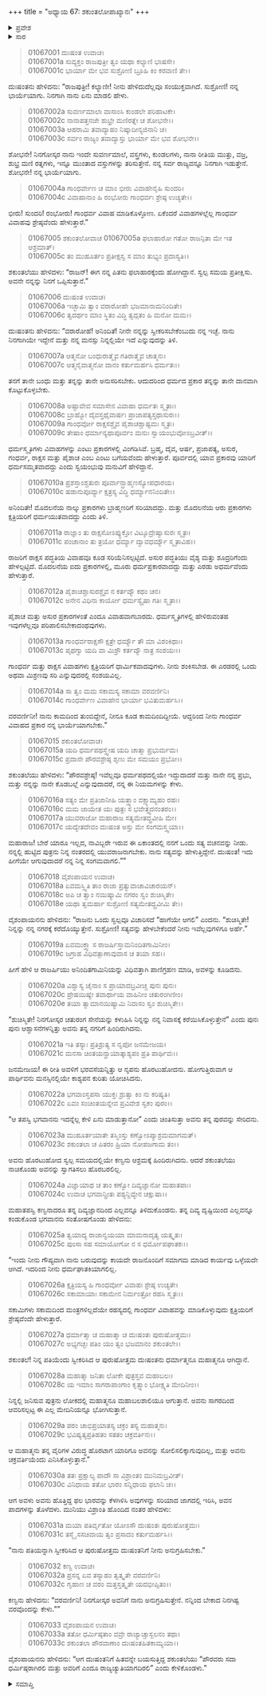 +++
title = "ಅಧ್ಯಾಯ 67: ಶಕುಂತಲೋಪಾಖ್ಯಾನಃ"
+++

<details><summary>ಪ್ರವೇಶ</summary>


।।   ಓಂ ಓಂ ನಮೋ ನಾರಾಯಣಾಯ।।   ಶ್ರೀ ವೇದವ್ಯಾಸಾಯ ನಮಃ ।।

ಶ್ರೀ ಕೃಷ್ಣದ್ವೈಪಾಯನ ವೇದವ್ಯಾಸ ವಿರಚಿತ  

**ಶ್ರೀ ಮಹಾಭಾರತ**

**ಆದಿ ಪರ್ವ**

**ಸಂಭವ ಪರ್ವ**

**ಅಧ್ಯಾಯ 67**

</details>


<details><summary>ಸಾರ</summary>

ದುಃಷಂತನು ಶಕುಂತಲೆಯನ್ನು ವಿವಾಹವಾಗಲು ಕೇಳಿಕೊಳ್ಳುವುದು (1-15). ಅವಳ ಮಗನೇ ತನ್ನ ವಾರಸುದಾರನಾಗುತ್ತಾನೆಂದು ಭರವಸೆಯನ್ನು ನೀಡಿ ದುಃಷಂತನು ಶಕುಂತಲೆಯನ್ನು ಕೂಡಿ ಹೊರಟುಹೋದುದು (16-20). ಕಣ್ವನು ಹಿಂದಿರುಗಿದಾಗ ಶಕುಂತಲೆಯನ್ನು ಸಂತವಿಸಿ ವರವನ್ನಿತ್ತಿದುದು (21-33).

</details>


> 01067001 ದುಃಷಂತ ಉವಾಚ।  
01067001a ಸುವ್ಯಕ್ತಂ ರಾಜಪುತ್ರೀ ತ್ವಂ ಯಥಾ ಕಲ್ಯಾಣಿ ಭಾಷಸೇ।  
01067001c ಭಾರ್ಯಾ ಮೇ ಭವ ಸುಶ್ರೋಣಿ ಬ್ರೂಹಿ ಕಿಂ ಕರವಾಣಿ ತೇ।।

ದುಃಷಂತನು ಹೇಳಿದನು: “ರಾಜಪುತ್ರೀ! ಕಲ್ಯಾಣೀ! ನೀನು ಹೇಳಿದುದೆಲ್ಲವೂ ಸಂಯುಕ್ತವಾಗಿದೆ. ಸುಶ್ರೋಣಿ! ನನ್ನ ಭಾರ್ಯೆಯಾಗು. ನಿನಗಾಗಿ ನಾನು ಏನು ಮಾಡಲಿ ಹೇಳು.

> 01067002a ಸುವರ್ಣಮಾಲಾ ವಾಸಾಂಸಿ ಕುಂಡಲೇ ಪರಿಹಾಟಕೇ।  
01067002c ನಾನಾಪತ್ತನಜೇ ಶುಭ್ರೇ ಮಣಿರತ್ನೇ ಚ ಶೋಭನೇ।।  
01067003a ಆಹರಾಮಿ ತವಾದ್ಯಾಹಂ ನಿಷ್ಕಾದೀನ್ಯಜಿನಾನಿ ಚ।  
01067003c ಸರ್ವಂ ರಾಜ್ಯಂ ತವಾದ್ಯಾಸ್ತು ಭಾರ್ಯಾ ಮೇ ಭವ ಶೋಭನೇ।।

ಶೋಭನೇ! ನಿನಗೋಸ್ಕರ ನಾನು ಇಂದೇ ಸುವರ್ಣಮಾಲೆ, ವಸ್ತ್ರಗಳು, ಕುಂಡಲಗಳು, ನಾನಾ ರೀತಿಯ ಮುತ್ತು, ವಜ್ರ, ಶುಭ್ರ ಮಣಿ ರತ್ನಗಳು, ಇನ್ನೂ ಮುಂತಾದ ವಸ್ತುಗಳನ್ನು ತರಿಸುತ್ತೇನೆ. ನನ್ನ ಸರ್ವ ರಾಜ್ಯವನ್ನೂ ನಿನಗಾಗಿ ಇಡುತ್ತೇನೆ. ಶೋಭನೇ! ನನ್ನ ಭಾರ್ಯೆಯಾಗು.

> 01067004a ಗಾಂಧರ್ವೇಣ ಚ ಮಾಂ ಭೀರು ವಿವಾಹೇನೈಹಿ ಸುಂದರಿ।  
01067004c ವಿವಾಹಾನಾಂ ಹಿ ರಂಭೋರು ಗಾಂಧರ್ವಃ ಶ್ರೇಷ್ಠ ಉಚ್ಯತೇ।।

ಭೀರು! ಸುಂದರಿ! ರಂಭೋರು! ಗಾಂಧರ್ವ ವಿವಾಹ ಮಾಡಿಕೊಳ್ಳೋಣ. ಏಕೆಂದರೆ ವಿವಾಹಗಳಲ್ಲೆಲ್ಲ ಗಾಂಧರ್ವ ವಿವಾಹವು ಶ್ರೇಷ್ಠವೆಂದು ಹೇಳುತ್ತಾರೆ.”

> 01067005 ಶಕುಂತಲೋವಾಚ
01067005a ಫಲಾಹಾರೋ ಗತೋ ರಾಜನ್ಪಿತಾ ಮೇ ಇತ ಆಶ್ರಮಾತ್।  
01067005c ತಂ ಮುಹೂರ್ತಂ ಪ್ರತೀಕ್ಷಸ್ವ ಸ ಮಾಂ ತುಭ್ಯಂ ಪ್ರದಾಸ್ಯತಿ।।

ಶಕುಂತಲೆಯು ಹೇಳಿದಳು: “ರಾಜನ್! ಈಗ ನನ್ನ ಪಿತನು ಫಲಾಹಾರಕ್ಕೆಂದು ಹೋಗಿದ್ದಾನೆ. ಸ್ವಲ್ಪ ಸಮಯ ಪ್ರತೀಕ್ಷಿಸು. ಅವನೇ ನನ್ನನ್ನು ನಿನಗೆ ಒಪ್ಪಿಸುತ್ತಾನೆ.”

> 01067006 ದುಃಷಂತ ಉವಾಚ।  
01067006a ಇಚ್ಛಾಮಿ ತ್ವಾಂ ವರಾರೋಹೇ ಭಜಮಾನಾಮನಿಂದಿತೇ।  
01067006c ತ್ವದರ್ಥಂ ಮಾಂ ಸ್ಥಿತಂ ವಿದ್ಧಿ ತ್ವದ್ಗತಂ ಹಿ ಮನೋ ಮಮ।।

ದುಃಷಂತನು ಹೇಳಿದನು: “ವರಾರೋಹೆ! ಅನಿಂದಿತೆ! ನೀನೇ ನನ್ನನ್ನು ಸ್ವೀಕರಿಸಬೇಕೆಂಬುದು ನನ್ನ ಇಚ್ಛೆ. ನಾನು ನಿನಗಾಗಿಯೇ ಇದ್ದೇನೆ ಮತ್ತು ನನ್ನ ಮನಸ್ಸು ನಿನ್ನಲ್ಲಿಯೇ ಇದೆ ಎನ್ನುವುದನ್ನು ತಿಳಿ.

> 01067007a ಆತ್ಮನೋ ಬಂಧುರಾತ್ಮೈವ ಗತಿರಾತ್ಮೈವ ಚಾತ್ಮನಃ।  
01067007c ಆತ್ಮನೈವಾತ್ಮನೋ ದಾನಂ ಕರ್ತುಮರ್ಹಸಿ ಧರ್ಮತಃ।।

ತನಗೆ ತಾನೇ ಬಂಧು ಮತ್ತು ತನ್ನನ್ನು ತಾನೇ ಅನುಸರಿಸಬೇಕು. ಆದುದರಿಂದ ಧರ್ಮದ ಪ್ರಕಾರ ತನ್ನನ್ನು ತಾನೇ ದಾನವಾಗಿ ಕೊಟ್ಟುಕೊಳ್ಳಬೇಕು.

> 01067008a ಅಷ್ಟಾವೇವ ಸಮಾಸೇನ ವಿವಾಹಾ ಧರ್ಮತಃ ಸ್ಮೃತಾಃ।  
01067008c ಬ್ರಾಹ್ಮೋ ದೈವಸ್ತಥೈವಾರ್ಷಃ ಪ್ರಾಜಾಪತ್ಯಸ್ತಥಾಸುರಃ।।   
01067009a ಗಾಂಧರ್ವೋ ರಾಕ್ಷಸಶ್ಚೈವ ಪೈಶಾಚಶ್ಚಾಷ್ಟಮಃ ಸ್ಮೃತಃ।  
01067009c ತೇಷಾಂ ಧರ್ಮಾನ್ಯಥಾಪೂರ್ವಂ ಮನುಃ ಸ್ವಾಯಂಭುವೋಽಬ್ರವೀತ್।।

ಧರ್ಮಸ್ಮೃತಿಗಳು ವಿವಾಹಗಳನ್ನು ಎಂಟು ಪ್ರಕಾರಗಳಲ್ಲಿ ವಿಂಗಡಿಸಿವೆ. ಬ್ರಹ್ಮ, ದೈವ, ಆರ್ಷ, ಪ್ರಜಾಪತ್ಯ, ಅಸುರ, ಗಂಧರ್ವ, ರಾಕ್ಷಸ ಮತ್ತು ಪೈಶಾಚ ಎಂಬ ಎಂಟು ಬಗೆಯವೆಂದು ಹೇಳುತ್ತಾರೆ. ಪೂರ್ವದಲ್ಲಿ ಯಾವ ಪ್ರಕಾರವು ಯಾರಿಗೆ ಧರ್ಮಸಮ್ಮತವಾದದ್ದು ಎಂದು ಸ್ವಯಂಭುವು ಮನುವಿಗೆ ಹೇಳಿದ್ದಾನೆ.

> 01067010a ಪ್ರಶಸ್ತಾಂಶ್ಚತುರಃ ಪೂರ್ವಾನ್ಬ್ರಾಹ್ಮಣಸ್ಯೋಪಧಾರಯ।  
01067010c ಷಡಾನುಪೂರ್ವ್ಯಾ ಕ್ಷತ್ರಸ್ಯ ವಿದ್ಧಿ ಧರ್ಮ್ಯಾನನಿಂದಿತೇ।।

ಅನಿಂದಿತೇ! ಮೊದಲನೆಯ ನಾಲ್ಕು ಪ್ರಕಾರಗಳು ಬ್ರಾಹ್ಮಣರಿಗೆ ಸರಿಯಾದದ್ದು. ಮತ್ತು ಮೊದಲನೆಯ ಆರು ಪ್ರಕಾರಗಳು ಕ್ಷತ್ರಿಯರಿಗೆ ಧರ್ಮಯುತವಾದದ್ದು ಎಂದು ತಿಳಿ.

> 01067011a ರಾಜ್ಞಾಂ ತು ರಾಕ್ಷಸೋಽಪ್ಯುಕ್ತೋ ವಿಟ್ಶೂದ್ರೇಷ್ವಾಸುರಃ ಸ್ಮೃತಃ।  
01067011c ಪಂಚಾನಾಂ ತು ತ್ರಯೋ ಧರ್ಮ್ಯಾ ದ್ವಾವಧರ್ಮ್ಯೌ ಸ್ಮೃತಾವಿಹ।।

ರಾಜರಿಗೆ ರಾಕ್ಷಸ ಪದ್ಧತಿಯ ವಿವಾಹವೂ ಕೂಡ ಸರಿಯೆನಿಸಲ್ಪಟ್ಟಿದೆ. ಅಸುರ ಪದ್ಧತಿಯು ವೈಶ್ಯ ಮತ್ತು ಶೂದ್ರರಿಗೆಂದು ಹೇಳಲ್ಪಟ್ಟಿದೆ. ಮೊದಲನೆಯ ಐದು ಪ್ರಕಾರಗಳಲ್ಲಿ, ಮೂರು ಧರ್ಮಪ್ರಕಾರವಾದದ್ದು ಮತ್ತು ಎರಡು ಅಧರ್ಮವೆಂದು ಹೇಳುತ್ತಾರೆ.

> 01067012a ಪೈಶಾಚಶ್ಚಾಸುರಶ್ಚೈವ ನ ಕರ್ತವ್ಯೌ ಕಥಂ ಚನ।  
01067012c ಅನೇನ ವಿಧಿನಾ ಕಾರ್ಯೋ ಧರ್ಮಸ್ಯೈಷಾ ಗತಿಃ ಸ್ಮೃತಾ।।

ಪೈಶಾಚ ಮತ್ತು ಅಸುರ ಪ್ರಕಾರಗಳಂತೆ ಎಂದೂ ವಿವಾಹವಾಗಬಾರದು. ಧರ್ಮಸ್ಮೃತಿಗಳಲ್ಲಿ ಹೇಳಿರುವಂತಹ ಇವುಗಳೆಲ್ಲವೂ ಪರಿಪಾಲಿಸಬೇಕಾದಂಥವುಗಳು.

> 01067013a ಗಾಂಧರ್ವರಾಕ್ಷಸೌ ಕ್ಷತ್ರೇ ಧರ್ಮ್ಯೌ ತೌ ಮಾ ವಿಶಂಕಿಥಾಃ।  
01067013c ಪೃಥಗ್ವಾ ಯದಿ ವಾ ಮಿಶ್ರೌ ಕರ್ತವ್ಯೌ ನಾತ್ರ ಸಂಶಯಃ।।

ಗಾಂಧರ್ವ ಮತ್ತು ರಾಕ್ಷಸ ವಿವಾಹಗಳು ಕ್ಷತ್ರಿಯರಿಗೆ ಧಾರ್ಮಿಕವಾದವುಗಳು. ನೀನು ಶಂಕಿಸಬೇಡ. ಈ ಎರಡರಲ್ಲಿ ಒಂದು ಅಥವಾ ಮಿಶ್ರಣವು ಸರಿ ಎನ್ನುವುದರಲ್ಲಿ ಸಂಶಯವಿಲ್ಲ.

> 01067014a ಸಾ ತ್ವಂ ಮಮ ಸಕಾಮಸ್ಯ ಸಕಾಮಾ ವರವರ್ಣಿನಿ।   
01067014c ಗಾಂಧರ್ವೇಣ ವಿವಾಹೇನ ಭಾರ್ಯಾ ಭವಿತುಮರ್ಹಸಿ।।

ವರವರ್ಣಿನೀ! ನಾನು ಕಾಮದಿಂದ ತುಂಬಿದ್ದೇನೆ, ನೀನೂ ಕೂಡ ಕಾಮದಿಂದಿದ್ದೀಯೆ. ಆದ್ದರಿಂದ ನೀನು ಗಾಂಧರ್ವ ವಿವಾಹದ ಪ್ರಕಾರ ನನ್ನ ಭಾರ್ಯೆಯಾಗಬೇಕು.”

> 01067015 ಶಕುಂತಲೋವಾಚ।  
01067015a ಯದಿ ಧರ್ಮಪಥಸ್ತ್ವೇಷ ಯದಿ ಚಾತ್ಮಾ ಪ್ರಭುರ್ಮಮ।  
01067015c ಪ್ರದಾನೇ ಪೌರವಶ್ರೇಷ್ಠ ಶೃಣು ಮೇ ಸಮಯಂ ಪ್ರಭೋ।।

ಶಕುಂತಲೆಯು ಹೇಳಿದಳು: “ಪೌರವಶ್ರೇಷ್ಠ! ಇವೆಲ್ಲವೂ ಧರ್ಮಪಥದಲ್ಲಿಯೇ ಇದ್ದುದಾದರೆ ಮತ್ತು ನಾನೇ ನನ್ನ ಪ್ರಭು, ಮತ್ತು ನನ್ನನ್ನು ನಾನೇ ಕೊಡಬಲ್ಲೆ ಎನ್ನುವುದಾದರೆ, ನನ್ನ ಈ ನಿಯಮಗಳನ್ನು ಕೇಳು.

> 01067016a ಸತ್ಯಂ ಮೇ ಪ್ರತಿಜಾನೀಹಿ ಯತ್ತ್ವಾಂ ವಕ್ಷ್ಯಾಮ್ಯಹಂ ರಹಃ।  
01067016c ಮಮ ಜಾಯೇತ ಯಃ ಪುತ್ರಃ ಸ ಭವೇತ್ತ್ವದನಂತರಂ।।   
01067017a ಯುವರಾಜೋ ಮಹಾರಾಜ ಸತ್ಯಮೇತದ್ಬ್ರವೀಹಿ ಮೇ।  
01067017c ಯದ್ಯೇತದೇವಂ ದುಃಷಂತ ಅಸ್ತು ಮೇ ಸಂಗಮಸ್ತ್ವಯಾ।।

ಮಹಾರಾಜ! ಬೇರೆ ಯಾರೂ ಇಲ್ಲದ, ನಾವಿಬ್ಬರೇ ಇರುವ ಈ ಏಕಾಂತದಲ್ಲಿ ನನಗೆ ಒಂದು ಸತ್ಯ ವಚನವನ್ನು ನೀಡು. ನನ್ನಲ್ಲಿ ಹುಟ್ಟಿದ ಪುತ್ರನು ನಿನ್ನ ನಂತರದಲ್ಲಿ ಯುವರಾಜನಾಗಬೇಕು. ನಾನು ಸತ್ಯವನ್ನು ಹೇಳುತ್ತಿದ್ದೇನೆ. ದುಃಷಂತ! ಇದು ಹೀಗೆಯೇ ಆಗುವುದಾದರೆ ನನ್ನ ನಿನ್ನ ಸಂಗಮವಾಗಲಿ.””

> 01067018 ವೈಶಂಪಾಯನ ಉವಾಚ।  
01067018a ಏವಮಸ್ತ್ವಿತಿ ತಾಂ ರಾಜಾ ಪ್ರತ್ಯುವಾಚಾವಿಚಾರಯನ್।  
01067018c ಅಪಿ ಚ ತ್ವಾಂ ನಯಿಷ್ಯಾಮಿ ನಗರಂ ಸ್ವಂ ಶುಚಿಸ್ಮಿತೇ।   
01067018e ಯಥಾ ತ್ವಮರ್ಹಾ ಸುಶ್ರೋಣಿ ಸತ್ಯಮೇತದ್ಬ್ರವೀಮಿ ತೇ।।

ವೈಶಂಪಾಯನನು ಹೇಳಿದನು: “ರಾಜನು ಒಂದು ಸ್ವಲ್ಪವೂ ವಿಚಾರಿಸದೆ “ಹಾಗೆಯೇ ಆಗಲಿ” ಎಂದನು. “ಶುಚಿಸ್ಮಿತೇ! ನಿನ್ನನ್ನು ನನ್ನ ನಗರಕ್ಕೆ ಕರೆದೊಯ್ಯುತ್ತೇನೆ. ಸುಶ್ರೋಣಿ! ಸತ್ಯವನ್ನು ಹೇಳಬೇಕೆಂದರೆ ನೀನು ಇವೆಲ್ಲವುಗಳಿಗೂ ಅರ್ಹೆ.”

> 01067019a ಏವಮುಕ್ತ್ವಾ ಸ ರಾಜರ್ಷಿಸ್ತಾಮನಿಂದಿತಗಾಮಿನೀಂ।  
01067019c ಜಗ್ರಾಹ ವಿಧಿವತ್ಪಾಣಾವುವಾಸ ಚ ತಯಾ ಸಹ।।

ಹೀಗೆ ಹೇಳಿ ಆ ರಾಜರ್ಷಿಯು ಅನಿಂದಿತಗಾಮಿನಿಯನ್ನು ವಿಧಿವತ್ತಾಗಿ ಪಾಣಿಗ್ರಹಣ ಮಾಡಿ, ಅವಳನ್ನು ಕೂಡಿದನು.

> 01067020a ವಿಶ್ವಾಸ್ಯ ಚೈನಾಂ ಸ ಪ್ರಾಯಾದಬ್ರವೀಚ್ಚ ಪುನಃ ಪುನಃ।  
01067020c ಪ್ರೇಷಯಿಷ್ಯೇ ತವಾರ್ಥಾಯ ವಾಹಿನೀಂ ಚತುರಂಗಿಣೀಂ।  
01067020e ತಯಾ ತ್ವಾಮಾನಯಿಷ್ಯಾಮಿ ನಿವಾಸಂ ಸ್ವಂ ಶುಚಿಸ್ಮಿತೇ।।

“ಶುಚಿಸ್ಮಿತೇ! ನಿನಗೋಸ್ಕರ ಚತುರಂಗ ಸೇನೆಯನ್ನು ಕಳುಹಿಸಿ ನಿನ್ನನ್ನು ನನ್ನ ನಿವಾಸಕ್ಕೆ ಕರೆಯಿಸಿಕೊಳ್ಳುತ್ತೇನೆ” ಎಂದು ಪುನಃ ಪುನಃ ಆಶ್ವಾಸನೆಗಳನ್ನಿತ್ತು ಅವನು ತನ್ನ ನಗರಿಗೆ ಹಿಂದಿರುಗಿದನು.

> 01067021a ಇತಿ ತಸ್ಯಾಃ ಪ್ರತಿಶ್ರುತ್ಯ ಸ ನೃಪೋ ಜನಮೇಜಯ।  
01067021c ಮನಸಾ ಚಿಂತಯನ್ಪ್ರಾಯಾತ್ಕಾಶ್ಯಪಂ ಪ್ರತಿ ಪಾರ್ಥಿವಃ।।

ಜನಮೇಜಯ! ಈ ರೀತಿ ಅವಳಿಗೆ ಭರವಸೆಯನ್ನಿತ್ತು ಆ ನೃಪನು ಹೊರಟುಹೋದನು. ಹೋಗುತ್ತಿರುವಾಗ ಆ ಪಾರ್ಥಿವನು ಮನಸ್ಸಿನಲ್ಲಿಯೇ ಕಾಶ್ಯಪನ ಕುರಿತು ಯೋಚಿಸಿದನು.

> 01067022a ಭಗವಾಂಸ್ತಪಸಾ ಯುಕ್ತಃ ಶ್ರುತ್ವಾ ಕಿಂ ನು ಕರಿಷ್ಯತಿ।   
01067022c ಏವಂ ಸಂಚಿಂತಯನ್ನೇವ ಪ್ರವಿವೇಶ ಸ್ವಕಂ ಪುರಂ।।

“ಆ ತಪಸ್ವಿ ಭಗವಾನನು ಇದನ್ನೆಲ್ಲ ಕೇಳಿ ಏನು ಮಾಡುತ್ತಾನೋ” ಎಂದು ಚಿಂತಿಸುತ್ತಾ ಅವನು ತನ್ನ ಪುರವನ್ನು ಸೇರಿದನು.

> 01067023a ಮುಹೂರ್ತಯಾತೇ ತಸ್ಮಿಂಸ್ತು ಕಣ್ವೋಽಪ್ಯಾಶ್ರಮಮಾಗಮತ್।  
01067023c ಶಕುಂತಲಾ ಚ ಪಿತರಂ ಹ್ರಿಯಾ ನೋಪಜಗಾಮ ತಂ।।

ಅವನು ಹೊರಟುಹೋದ ಸ್ವಲ್ಪ ಸಮಯದಲ್ಲಿಯೇ ಕಣ್ವನು ಆಶ್ರಮಕ್ಕೆ ಹಿಂದಿರುಗಿದನು. ಆದರೆ ಶಕುಂತಲೆಯು ನಾಚಿಕೊಂಡು ಅವನನ್ನು ಸ್ವಾಗತಿಸಲು ಹೊರಬರಲಿಲ್ಲ.

> 01067024a ವಿಜ್ಞಾಯಾಥ ಚ ತಾಂ ಕಣ್ವೋ ದಿವ್ಯಜ್ಞಾನೋ ಮಹಾತಪಾಃ।  
01067024c ಉವಾಚ ಭಗವಾನ್ಪ್ರೀತಃ ಪಶ್ಯನ್ದಿವ್ಯೇನ ಚಕ್ಷುಷಾ।।

ಮಹಾತಪಸ್ವಿ ಕಣ್ವನಾದರೂ ತನ್ನ ದಿವ್ಯಜ್ಞಾನದಿಂದ ಎಲ್ಲವನ್ನೂ ತಿಳಿದುಕೊಂಡನು. ತನ್ನ ದಿವ್ಯ ದೃಷ್ಟಿಯಿಂದ ಎಲ್ಲವನ್ನೂ ಕಂಡುಕೊಂಡ ಭಗವಾನನು ಸಂತೋಷಗೊಂಡು ಹೇಳಿದನು:

> 01067025a ತ್ವಯಾದ್ಯ ರಾಜಾನ್ವಯಯಾ ಮಾಮನಾದೃತ್ಯ ಯತ್ಕೃತಃ।  
01067025c ಪುಂಸಾ ಸಹ ಸಮಾಯೋಗೋ ನ ಸ ಧರ್ಮೋಪಘಾತಕಃ।।

“ಇಂದು ನೀನು ಗೌಪ್ಯವಾಗಿ ನಾನು ಬರುವುದನ್ನು ಕಾಯದೇ ರಾಜನೊಂದಿಗೆ ಸಮಾಗಮ ಮಾಡಿದ ಕಾರ್ಯವು ಒಳ್ಳೆಯದೇ ಆಗಿದೆ. ಇದರಿಂದ ನೀನು ಧರ್ಮಘಾತಕಿಯಾಗಲಿಲ್ಲ.

> 01067026a ಕ್ಷತ್ರಿಯಸ್ಯ ಹಿ ಗಾಂಧರ್ವೋ ವಿವಾಹಃ ಶ್ರೇಷ್ಠ ಉಚ್ಯತೇ।  
01067026c ಸಕಾಮಾಯಾಃ ಸಕಾಮೇನ ನಿರ್ಮಂತ್ರೋ ರಹಸಿ ಸ್ಮೃತಃ।।

ಸಕಾಮಿಗಳು ಸಕಾಮದಿಂದ ಮಂತ್ರಗಳಿಲ್ಲದೆಯೇ ರಹಸ್ಯದಲ್ಲಿ ಗಾಂಧರ್ವ ವಿವಾಹವನ್ನು ಮಾಡಿಕೊಳ್ಳುವುದು ಕ್ಷತ್ರಿಯರಿಗೆ ಶ್ರೇಷ್ಠವೆಂದೇ ಹೇಳುತ್ತಾರೆ.

> 01067027a ಧರ್ಮಾತ್ಮಾ ಚ ಮಹಾತ್ಮಾ ಚ ದುಃಷಂತಃ ಪುರುಷೋತ್ತಮಃ।   
01067027c ಅಭ್ಯಗಚ್ಛಃ ಪತಿಂ ಯಂ ತ್ವಂ ಭಜಮಾನಂ ಶಕುಂತಲೇ।।

ಶಕುಂತಲೆ! ನಿನ್ನ ಪತಿಯೆಂದು ಸ್ವೀಕರಿಸಿದ ಆ ಪುರುಷೋತ್ತಮ ದುಃಷಂತನು ಧರ್ಮಾತ್ಮನೂ ಮಹಾತ್ಮನೂ ಆಗಿದ್ದಾನೆ.

> 01067028a ಮಹಾತ್ಮಾ ಜನಿತಾ ಲೋಕೇ ಪುತ್ರಸ್ತವ ಮಹಾಬಲಃ।  
01067028c ಯ ಇಮಾಂ ಸಾಗರಾಪಾಂಗಾಂ ಕೃತ್ಸ್ನಾಂ ಭೋಕ್ಷ್ಯತಿ ಮೇದಿನೀಂ।।

ನಿನ್ನಲ್ಲಿ ಜನಿಸುವ ಪುತ್ರನು ಲೋಕದಲ್ಲಿ ಮಹಾತ್ಮನೂ ಮಹಾಬಲಶಾಲಿಯೂ ಆಗುತ್ತಾನೆ. ಅವನು ಸಾಗರದಿಂದ ಆವರಿಸಲ್ಪಟ್ಟ ಈ ಎಲ್ಲ ಮೇದಿನಿಯನ್ನೂ ಭೋಗಿಸುತ್ತಾನೆ.

> 01067029a ಪರಂ ಚಾಭಿಪ್ರಯಾತಸ್ಯ ಚಕ್ರಂ ತಸ್ಯ ಮಹಾತ್ಮನಃ।  
01067029c ಭವಿಷ್ಯತ್ಯಪ್ರತಿಹತಂ ಸತತಂ ಚಕ್ರವರ್ತಿನಃ।।

ಆ ಮಹಾತ್ಮನು ತನ್ನ ವೈರಿಗಳ ವಿರುದ್ಧ ಹೊರಟಾಗ ಯಾರಿಗೂ ಅವನನ್ನು ಸೋಲಿಸಲಿಕ್ಕಾಗುವುದಿಲ್ಲ, ಮತ್ತು ಅವನು ಚಕ್ರವರ್ತಿಯೆಂದು ಎನಿಸಿಕೊಳ್ಳುತ್ತಾನೆ.”

> 01067030a ತತಃ ಪ್ರಕ್ಷಾಲ್ಯ ಪಾದೌ ಸಾ ವಿಶ್ರಾಂತಂ ಮುನಿಮಬ್ರವೀತ್।  
01067030c ವಿನಿಧಾಯ ತತೋ ಭಾರಂ ಸನ್ನಿಧಾಯ ಫಲಾನಿ ಚ।।

ಆಗ ಅವಳು ಅವನು ಹೊತ್ತಿದ್ದ ಫಲ ಭಾರವನ್ನು ಕೆಳಗಿಳಿಸಿ ಅವುಗಳನ್ನು ಸರಿಯಾದ ಜಾಗದಲ್ಲಿ ಇರಿಸಿ, ಅವನ ಪಾದಗಳನ್ನು ತೊಳೆದಳು. ಮುನಿಯು ವಿಶ್ರಾಂತಿ ಹೊಂದಿದ ನಂತರ ಹೇಳಿದಳು:

> 01067031a ಮಯಾ ಪತಿರ್ವೃತೋ ಯೋಽಸೌ ದುಃಷಂತಃ ಪುರುಷೋತ್ತಮಃ।  
01067031c ತಸ್ಮೈ ಸಸಚಿವಾಯ ತ್ವಂ ಪ್ರಸಾದಂ ಕರ್ತುಮರ್ಹಸಿ।।

“ನಾನು ಪತಿಯನ್ನಾಗಿ ಸ್ವೀಕರಿಸಿದ ಆ ಪುರುಷೋತ್ತಮ ದುಃಷಂತನಿಗೆ ನೀನು ಅನುಗ್ರಹಿಸಬೇಕು.”

> 01067032 ಕಣ್ವ ಉವಾಚ।  
01067032a ಪ್ರಸನ್ನ ಏವ ತಸ್ಯಾಹಂ ತ್ವತ್ಕೃತೇ ವರವರ್ಣಿನಿ।  
01067032c ಗೃಹಾಣ ಚ ವರಂ ಮತ್ತಸ್ತತ್ಕೃತೇ ಯದಭೀಪ್ಸಿತಂ।।

ಕಣ್ವನು ಹೇಳಿದನು: “ವರವರ್ಣಿನಿ! ನಿನಗೋಸ್ಕರ ಅವನಿಗೆ ನಾನು ಅನುಗ್ರಹಿಸುತ್ತೇನೆ. ನನ್ನಿಂದ ಬೇಕಾದ ನಿನಗಿಷ್ಟ ವರವೊಂದನ್ನು ಕೇಳು.””

> 01067033 ವೈಶಂಪಾಯನ ಉವಾಚ।  
01067033a ತತೋ ಧರ್ಮಿಷ್ಠತಾಂ ವವ್ರೇ ರಾಜ್ಯಾಚ್ಚಾಸ್ಖಲನಂ ತಥಾ।  
01067033c ಶಕುಂತಲಾ ಪೌರವಾಣಾಂ ದುಃಷಂತಹಿತಕಾಮ್ಯಯಾ।।

ವೈಶಂಪಾಯನನು ಹೇಳಿದನು: “ಆಗ ದುಃಷಂತನಿಗೆ ಹಿತವನ್ನೇ ಬಯಸುತ್ತಿದ್ದ ಶಕುಂತಲೆಯು “ಪೌರವರು ಸದಾ ಧರ್ಮಿಷ್ಠರಾಗಿರಲಿ ಮತ್ತು ಅವರಿಗೆ ಎಂದೂ ರಾಜ್ಯಚ್ಯುತಿಯಾಗದಿರಲಿ” ಎಂದು ಕೇಳಿಕೊಂಡಳು.”

<details><summary>ಸಮಾಪ್ತಿ</summary>

ಇತಿ ಶ್ರೀ ಮಹಾಭಾರತೇ ಆದಿಪರ್ವಣಿ ಸಂಭವಪರ್ವಣಿ ಶಕುಂತಲೋಪಾಖ್ಯಾನೇ ಸಪ್ತಷಷ್ಟಿತಮೋಽಧ್ಯಾಯಃ।।  
ಇದು ಶ್ರೀ ಮಹಾಭಾರತದಲ್ಲಿ ಆದಿಪರ್ವದಲ್ಲಿ ಸಂಭವ ಪರ್ವದಲ್ಲಿ ಶಕುಂತಲೋಪಾಖ್ಯಾನದಲ್ಲಿ ಅರವತ್ತೇಳನೆಯ ಅಧ್ಯಾಯವು.

</details>

